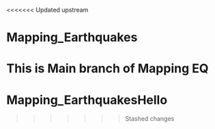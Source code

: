 <<<<<<< Updated upstream
# Mapping_Earthquakes
This is Main branch of Mapping EQ
=======
# Mapping_EarthquakesHello
>>>>>>> Stashed changes
